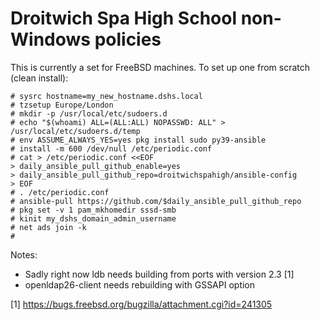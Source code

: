 # Droitwich Spa High School non-Windows policies

This is currently a set for FreeBSD machines.  To set up one from scratch (clean install):

```console
# sysrc hostname=my_new_hostname.dshs.local
# tzsetup Europe/London
# mkdir -p /usr/local/etc/sudoers.d
# echo "$(whoami) ALL=(ALL:ALL) NOPASSWD: ALL" > /usr/local/etc/sudoers.d/temp
# env ASSUME_ALWAYS_YES=yes pkg install sudo py39-ansible
# install -m 600 /dev/null /etc/periodic.conf
# cat > /etc/periodic.conf <<EOF
> daily_ansible_pull_github_enable=yes
> daily_ansible_pull_github_repo=droitwichspahigh/ansible-config
> EOF
# . /etc/periodic.conf
# ansible-pull https://github.com/$daily_ansible_pull_github_repo
# pkg set -v 1 pam_mkhomedir sssd-smb
# kinit my_dshs_domain_admin_username
# net ads join -k
# 
```

Notes:

- Sadly right now ldb needs building from ports with version 2.3 [1]
- openldap26-client needs rebuilding with GSSAPI option

[1] https://bugs.freebsd.org/bugzilla/attachment.cgi?id=241305
